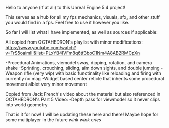 Hello to anyone (if at all) to this Unreal Engine 5.4 project!

This serves as a hub for all my fps mechanics, visuals, sfx, and other stuff you would find in a fps.
Feel free to use it however you like.

So far I will list what I have implemented, as well as sources if applicable:

All copied from OCTAHEDRON's playlist with minor modifications:
https://www.youtube.com/watch?v=TrS5oaimIII&list=PLxYB4IVFm8q6tf3boC1Nm4A8AB2RMCpXn

-Procedural Animations, viemodel sway, dipping, rotation, and camera shake
-Sprinting, crouching, sliding, aim down sights, and double jumping
-Weapon rifle (very wip) with basic functinality like reloading and firing with currently no mag
-Widget based center reticle that inherits some procedural movement albiet very minor movement



Copied from Jack French's video about the material but also referenced in OCTAHEDRON's Part 5 Video:
-Depth pass for viewmodel so it never clips into world geometry

That is it for now! I will be updating these here and there! Maybe hope for some multiplayer in the future *wink* *wink* *cries*
